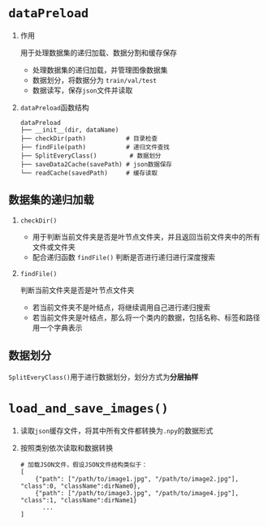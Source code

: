 # `dataPreload`

1. 作用

   用于处理数据集的递归加载、数据分割和缓存保存

   - 处理数据集的递归加载，并管理图像数据集
   - 数据划分，将数据分为 `train/val/test`
   - 数据读写，保存`json`文件并读取

2. `dataPreload`函数结构

   ```
   dataPreload
   ├── __init__(dir, dataName)  
   ├── checkDir(path)			# 目录检查
   ├── findFile(path)			# 递归文件查找
   ├── SplitEveryClass()	     # 数据划分
   ├── saveData2Cache(savePath) # json数据保存
   └── readCache(savedPath)     # 缓存读取
   ```

## 数据集的递归加载

1. `checkDir()`

   - 用于判断当前文件夹是否是叶节点文件夹，并且返回当前文件夹中的所有文件或文件夹
   - 配合递归函数 `findFile()` 判断是否进行递归进行深度搜索

2. `findFile()`

   判断当前文件夹是否是叶节点文件夹

   - 若当前文件夹不是叶结点，将继续调用自己进行递归搜索
   - 若当前文件夹是叶结点，那么将一个类内的数据，包括名称、标签和路径用一个字典表示

## 数据划分

`SplitEveryClass()`用于进行数据划分，划分方式为**分层抽样**

# `load_and_save_images()`

1. 读取`json`缓存文件，将其中所有文件都转换为`.npy`的数据形式

2. 按照类别依次读取和数据转换

   ```
   # 加载JSON文件，假设JSON文件结构类似于：
   [
       {"path": ["/path/to/image1.jpg", "/path/to/image2.jpg"], "class":0, "className":dirName0},
       {"path": ["/path/to/image3.jpg", "/path/to/image4.jpg"], "class":1, "className":dirName1}
         ...
   ]
   ```

   